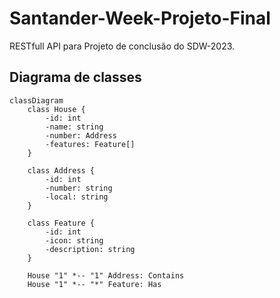 # Santander-Week-Projeto-Final
RESTfull API para Projeto de conclusão do SDW-2023.

## Diagrama de classes

```mermaid
classDiagram
    class House {
        -id: int
        -name: string
        -number: Address
        -features: Feature[]
    }
    
    class Address {
        -id: int
        -number: string
        -local: string
    }
    
    class Feature {
        -id: int
        -icon: string
        -description: string
    }
    
    House "1" *-- "1" Address: Contains
    House "1" *-- "*" Feature: Has
```